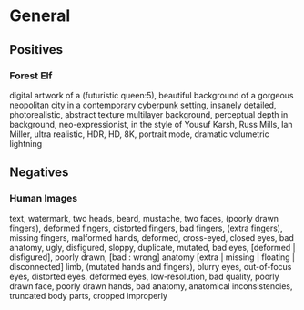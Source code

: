 # General

## Positives

### Forest Elf
digital artwork of a (futuristic queen:5),  beautiful background of a gorgeous neopolitan city in a contemporary cyberpunk setting,  insanely detailed, photorealistic, abstract texture multilayer background, perceptual depth in background, neo-expressionist, in the style of Yousuf Karsh, Russ Mills, Ian Miller, ultra realistic, HDR, HD, 8K, portrait mode, dramatic volumetric lightning


## Negatives

### Human Images
text, watermark, two heads, beard, mustache, two faces, (poorly drawn fingers), deformed fingers, distorted fingers, bad fingers, (extra fingers), missing fingers, malformed hands, deformed, cross-eyed, closed eyes, bad anatomy, ugly, disfigured, sloppy, duplicate, mutated, bad eyes, [deformed | disfigured], poorly drawn, [bad : wrong] anatomy [extra | missing | floating | disconnected] limb, (mutated hands and fingers), blurry eyes, out-of-focus eyes, distorted eyes, deformed eyes, low-resolution, bad quality, poorly drawn face, poorly drawn hands, bad anatomy, anatomical inconsistencies, truncated body parts, cropped improperly